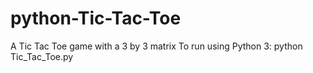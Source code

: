 # python-Tic-Tac-Toe
A Tic Tac Toe game with a 3 by 3 matrix
To run using Python 3: python Tic_Tac_Toe.py
